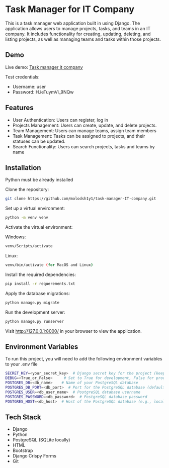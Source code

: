 
# Task Manager for IT Company

This is a task manager web application built in using Django. The application allows users to manage projects, tasks, and teams in an IT company. It includes functionality for creating, updating, deleting, and listing projects, as well as managing teams and tasks within those projects. 



## Demo

Live demo: <a href="https://task-manager-it-company.onrender.com/">Task manager it company</a>

Test credentials:
- Username: user
- Password: H.ieTuymVi_9NQw



## Features

- User Authentication: Users can register, log in
- Projects Management: Users can create, update, and delete projects.
- Team Management: Users can manage teams, assign team members
- Task Management: Tasks can be assigned to projects, and their statuses can be updated.
- Search Functionality: Users can search projects, tasks and teams by name
## Installation

Python must be already installed

Clone the repository:
```bash
git clone https://github.com/molodsh1y1/task-manager-IT-company.git
```
Set up a virtual environment:
```bash
python -m venv venv
```
Activate the virtual environment:

Windows:
```bash
venv/Scripts/activate
```
Linux:
```bash
venv/bin/activate (for MacOS and Linux)
```
Install the required dependencies:
```bash
pip install -r requerements.txt
```
Apply the database migrations:
```bash
python manage.py migrate
```
Run the development server:
```bash
python manage.py runserver
```
Visit http://127.0.0.1:8000/ in your browser to view the application.
## Environment Variables

To run this project, you will need to add the following environment variables to your .env file

```bash
SECRET_KEY=<your_secret_key>  # Django secret key for the project (keep it secret)
DEBUG=<True_or_False>     # Set to True for development, False for production
POSTGRES_DB=<db_name>    # Name of your PostgreSQL database
POSTGRES_DB_PORT=<db_port>  # Port for the PostgreSQL database (default is 5432)
POSTGRES_USER=<db_user_name>  # PostgreSQL database username
POSTGRES_PASSWORD=<db_password>  # PostgreSQL database password
POSTGRES_HOST=<db_host>  # Host of the PostgreSQL database (e.g., localhost or a remote address)
```
## Tech Stack

- Django
- Python
- PostgreSQL (SQLite locally)
- HTML
- Bootstrap
- Django Crispy Forms
- Git

